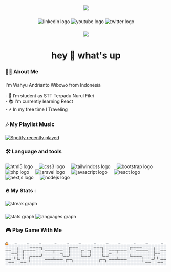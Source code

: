 <div align="center">
  <img height="150" src="https://media.giphy.com/media/M9gbBd9nbDrOTu1Mqx/giphy.gif"  />
</div>

###

<div align="center">
  <img src="https://img.shields.io/static/v1?message=LinkedIn&logo=linkedin&label=&color=0077B5&logoColor=white&labelColor=&style=for-the-badge" height="25" alt="linkedin logo"  />
  <img src="https://img.shields.io/static/v1?message=Youtube&logo=youtube&label=&color=FF0000&logoColor=white&labelColor=&style=for-the-badge" height="25" alt="youtube logo"  />
  <img src="https://img.shields.io/static/v1?message=Twitter&logo=twitter&label=&color=1DA1F2&logoColor=white&labelColor=&style=for-the-badge" height="25" alt="twitter logo"  />
</div>

###

<div align="center">
  <img src="https://visitor-badge.laobi.icu/badge?page_id=Wahyu2204.Wahyu2204&"  />
</div>

###

<h1 align="center">hey 👋 what's up</h1>

###

<h3 align="left">👩‍💻  About Me</h3>

###

<p align="left">I'm Wahyu Andrianto Wibowo from Indonesia<br><br>- 🔭 I’m student as STT Terpadu Nurul Fikri<br>- 📚 I'm currently learning React<br>- ⚡ In my free time I Traveling</p>

###

<h3 align="left">🎶 My Playlist Music</h3>

###

<div align="start">
  <a href="https://open.spotify.com/user/317tmziw2kwsmf5rvrctbzhchoaq">
    <img src="https://spotify-recently-played-readme.vercel.app/api?user=317tmziw2kwsmf5rvrctbzhchoaq&count=5" alt="Spotify recently played" />
  </a>
</div>

###

<h3 align="left">🛠 Language and tools</h3>

###

<div align="left">
  <img src="https://cdn.jsdelivr.net/gh/devicons/devicon/icons/html5/html5-original.svg" height="40" alt="html5 logo"  />
  <img width="12" />
  <img src="https://cdn.jsdelivr.net/gh/devicons/devicon/icons/css3/css3-original.svg" height="40" alt="css3 logo"  />
  <img width="12" />
  <img src="https://cdn.jsdelivr.net/gh/devicons/devicon/icons/tailwindcss/tailwindcss-original-wordmark.svg" height="40" alt="tailwindcss logo"  />
  <img width="12" />
  <img src="https://cdn.jsdelivr.net/gh/devicons/devicon/icons/bootstrap/bootstrap-original.svg" height="40" alt="bootstrap logo"  />
  <img width="12" />
  <img src="https://cdn.jsdelivr.net/gh/devicons/devicon/icons/php/php-original.svg" height="40" alt="php logo"  />
  <img width="12" />
  <img src="https://cdn.jsdelivr.net/gh/devicons/devicon/icons/laravel/laravel-original.svg" height="40" alt="laravel logo"  />
  <img width="12" />
  <img src="https://cdn.jsdelivr.net/gh/devicons/devicon/icons/javascript/javascript-original.svg" height="40" alt="javascript logo"  />
  <img width="12" />
  <img src="https://cdn.jsdelivr.net/gh/devicons/devicon/icons/react/react-original.svg" height="40" alt="react logo"  />
  <img width="12" />
  <img src="https://cdn.jsdelivr.net/gh/devicons/devicon/icons/nextjs/nextjs-original.svg" height="40" alt="nextjs logo"  />
  <img width="12" />
  <img src="https://cdn.jsdelivr.net/gh/devicons/devicon/icons/nodejs/nodejs-original.svg" height="40" alt="nodejs logo"  />
</div>

###

<h3 align="left">🔥   My Stats :</h3>

###

<div align="start">
  <img src="https://streak-stats.demolab.com?user=Wahyu2204&locale=en&mode=daily&theme=dark&hide_border=false&border_radius=5&order=3" height="220" alt="streak graph"  />
</div>

###

<div align="start">
  <img src="https://github-readme-stats.vercel.app/api?username=Wahyu2204&hide_title=false&hide_rank=false&show_icons=true&include_all_commits=true&count_private=true&disable_animations=false&theme=dracula&locale=en&hide_border=false&order=1" height="150" alt="stats graph"  />
  <img src="https://github-readme-stats.vercel.app/api/top-langs?username=Wahyu2204&locale=en&hide_title=false&layout=compact&card_width=320&langs_count=5&theme=dracula&hide_border=false&order=2" height="150" alt="languages graph"  />
</div>

###

<h3 align="left">🎮 Play Game With Me</h3>

###

<picture>
  <source media="(prefers-color-scheme: dark)" srcset="https://raw.githubusercontent.com/Wahyu2204/Wahyu2204/output/pacman-contribution-graph-dark.svg">
  <source media="(prefers-color-scheme: light)" srcset="https://raw.githubusercontent.com/Wahyu2204/Wahyu2204/output/pacman-contribution-graph.svg">
  <img alt="pacman contribution graph" src="https://raw.githubusercontent.com/Wahyu2204/Wahyu2204/output/pacman-contribution-graph.svg">
</picture>

###

